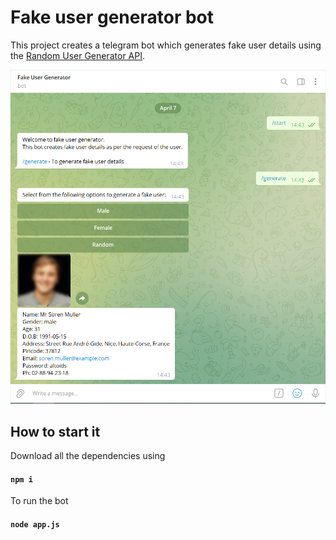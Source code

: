 # Fake user generator bot
This project creates a telegram bot which generates fake user details using the [Random User Generator API](https://randomuser.me/). 

![Telegram Bot](./bot.png)

## How to start it

Download all the dependencies using 

#### `npm i`

To run the bot 

#### `node app.js`
